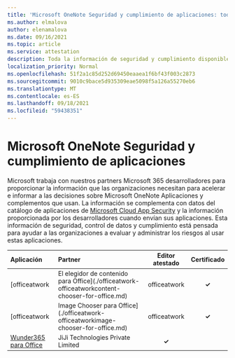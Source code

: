 ```yaml
---
title: 'Microsoft OneNote Seguridad y cumplimiento de aplicaciones: todas las aplicaciones'
ms.author: elmalova
author: elenamalova
ms.date: 09/16/2021
ms.topic: article
ms.service: attestation
description: Toda la información de seguridad y cumplimiento disponible para todas las Microsoft OneNote aplicaciones.
localization_priority: Normal
ms.openlocfilehash: 51f2a1c85d252d69450eaaea1f6bf43f003c2873
ms.sourcegitcommit: 9010c9bace5d935309eae5098f5a126a55270eb6
ms.translationtype: MT
ms.contentlocale: es-ES
ms.lasthandoff: 09/18/2021
ms.locfileid: "59438351"
---
```

# <a name="microsoft-onenote-apps-security-and-compliance"></a>Microsoft OneNote Seguridad y cumplimiento de aplicaciones

Microsoft trabaja con nuestros partners Microsoft 365 desarrolladores para proporcionar la información que las organizaciones necesitan para acelerar e informar a las decisiones sobre Microsoft OneNote Aplicaciones y complementos que usan. La información se complementa con datos del catálogo de aplicaciones de [Microsoft Cloud App Security](https://www.microsoft.com/en-us/enterprise-mobility-security/cloud-app-security) y la información proporcionada por los desarrolladores cuando envían sus aplicaciones. Esta información de seguridad, control de datos y cumplimiento está pensada para ayudar a las organizaciones a evaluar y administrar los riesgos al usar estas aplicaciones.

| **Aplicación** | **Partner** | **Editor atestado** | **Certificado** |
|:--------|:------------|:----------------------:|:-------------:|
| [officeatwork | El elegidor de contenido para Office](./officeatwork-officeatworkcontent-chooser-for-office.md) | officeatwork | **✓** | <img alt="Certified application badge" src="../media/certified-badge.png" height="25" width="25" /> |
| [officeatwork | Image Chooser para Office](./officeatwork-officeatworkimage-chooser-for-office.md) | officeatwork | **✓** |  |
| [Wunder365 para Office](./jiji-technologies-private-limited-wunder365-for-office.md) | JiJi Technologies Private Limited | **✓** |  |
